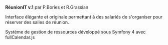 **RéunionIT v.1**
par P.Bories et R.Grassian

Interface élégante et originale permettant à des salariés de s'organiser pour réserver des salles de réunion.

Système de gestion de ressources développé sous Symfony 4 avec fullCalendar.js
